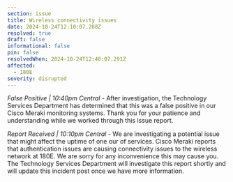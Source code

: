 ```yaml
---
section: issue
title: Wireless connectivity issues
date: 2024-10-24T12:10:07.288Z
resolved: true
draft: false
informational: false
pin: false
resolvedWhen: 2024-10-24T12:40:07.291Z
affected:
  - 180E
severity: disrupted
---
```

*False Positive | 10:40pm Central* - After investigation, the Technology Services Department has determined that this was a false positive in our Cisco Meraki monitoring systems. Thank you for your patience and understanding while we worked through this issue report.

*Report Received | 10:10pm Central* - We are investigating a potential issue that might affect the uptime of one our of services. Cisco Meraki reports that authentication issues are causing connectivity issues to the wireless network at 180E. We are sorry for any inconvenience this may cause you. The Technology Services Department will investigate this report shortly and will update this incident post once we have more information.